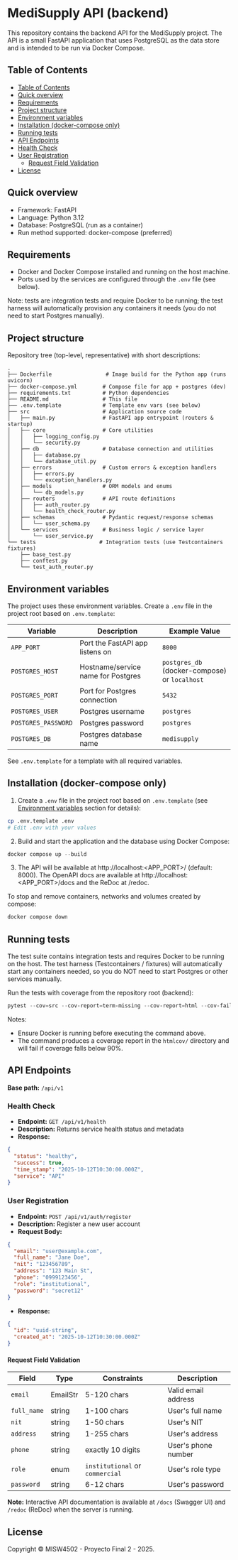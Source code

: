 
# MediSupply API (backend)

This repository contains the backend API for the MediSupply project. The API is a small FastAPI application that uses PostgreSQL as the data store and is intended to be run via Docker Compose.

## Table of Contents

- [Table of Contents](#table-of-contents)
- [Quick overview](#quick-overview)
- [Requirements](#requirements)
- [Project structure](#project-structure)
- [Environment variables](#environment-variables)
- [Installation (docker-compose only)](#installation-docker-compose-only)
- [Running tests](#running-tests)
- [API Endpoints](#api-endpoints)
- [Health Check](#health-check)
- [User Registration](#user-registration)
  - [Request Field Validation](#request-field-validation)
- [License](#license)

## Quick overview

- Framework: FastAPI
- Language: Python 3.12
- Database: PostgreSQL (run as a container)
- Run method supported: docker-compose (preferred)

## Requirements

- Docker and Docker Compose installed and running on the host machine.
- Ports used by the services are configured through the `.env` file (see below).

Note: tests are integration tests and require Docker to be running; the test harness will automatically provision any containers it needs (you do not need to start Postgres manually).

## Project structure

Repository tree (top-level, representative) with short descriptions:

```
.
├── Dockerfile                 # Image build for the Python app (runs uvicorn)
├── docker-compose.yml        # Compose file for app + postgres (dev)
├── requirements.txt          # Python dependencies
├── README.md                 # This file
├── .env.template             # Template env vars (see below)
├── src                       # Application source code
│   ├── main.py               # FastAPI app entrypoint (routers & startup)
│   ├── core                  # Core utilities
│   │   ├── logging_config.py 
│   │   └── security.py       
│   ├── db                    # Database connection and utilities
│   │   ├── database.py       
│   │   └── database_util.py  
│   ├── errors                # Custom errors & exception handlers
│   │   ├── errors.py
│   │   └── exception_handlers.py
│   ├── models                # ORM models and enums
│   │   └── db_models.py
│   ├── routers               # API route definitions
│   │   ├── auth_router.py
│   │   └── health_check_router.py
│   ├── schemas               # Pydantic request/response schemas
│   │   └── user_schema.py
│   └── services              # Business logic / service layer
│       └── user_service.py
└── tests                    # Integration tests (use Testcontainers fixtures)
    ├── base_test.py
    ├── conftest.py
    └── test_auth_router.py
```

## Environment variables

The project uses these environment variables. Create a `.env` file in the project root based on `.env.template`:

| Variable | Description | Example Value |
|----------|-------------|---------------|
| `APP_PORT` | Port the FastAPI app listens on | `8000` |
| `POSTGRES_HOST` | Hostname/service name for Postgres | `postgres_db` (docker-compose) or `localhost` |
| `POSTGRES_PORT` | Port for Postgres connection | `5432` |
| `POSTGRES_USER` | Postgres username | `postgres` |
| `POSTGRES_PASSWORD` | Postgres password | `postgres` |
| `POSTGRES_DB` | Postgres database name | `medisupply` |

See `.env.template` for a template with all required variables.

## Installation (docker-compose only)

1. Create a `.env` file in the project root based on `.env.template` (see [Environment variables](#environment-variables) section for details):

```bash
cp .env.template .env
# Edit .env with your values
```

2. Build and start the application and the database using Docker Compose:

```powershell
docker compose up --build
```

3. The API will be available at http://localhost:<APP_PORT>/ (default: 8000). The OpenAPI docs are available at http://localhost:<APP_PORT>/docs and the ReDoc at /redoc.

To stop and remove containers, networks and volumes created by compose:

```powershell
docker compose down
```

## Running tests

The test suite contains integration tests and requires Docker to be running on the host. The test harness (Testcontainers / fixtures) will automatically start any containers needed, so you do NOT need to start Postgres or other services manually.

Run the tests with coverage from the repository root (backend):

```powershell
pytest --cov=src --cov-report=term-missing --cov-report=html --cov-fail-under=90 -v
```

Notes:
- Ensure Docker is running before executing the command above.
- The command produces a coverage report in the `htmlcov/` directory and will fail if coverage falls below 90%.

## API Endpoints

**Base path:** `/api/v1`

### Health Check

- **Endpoint:** `GET /api/v1/health`
- **Description:** Returns service health status and metadata
- **Response:**

```json
{
  "status": "healthy",
  "success": true,
  "time_stamp": "2025-10-12T10:30:00.000Z",
  "service": "API"
}
```

### User Registration

- **Endpoint:** `POST /api/v1/auth/register`
- **Description:** Register a new user account
- **Request Body:**

```json
{
  "email": "user@example.com",
  "full_name": "Jane Doe",
  "nit": "123456789",
  "address": "123 Main St",
  "phone": "0999123456",
  "role": "institutional",
  "password": "secret12"
}
```

- **Response:**

```json
{
  "id": "uuid-string",
  "created_at": "2025-10-12T10:30:00.000Z"
}
```

#### Request Field Validation

| Field | Type | Constraints | Description |
|-------|------|-------------|-------------|
| `email` | EmailStr | 5-120 chars | Valid email address |
| `full_name` | string | 1-100 chars | User's full name |
| `nit` | string | 1-50 chars | User's NIT |
| `address` | string | 1-255 chars | User's address |
| `phone` | string | exactly 10 digits | User's phone number |
| `role` | enum | `institutional` or `commercial` | User's role type |
| `password` | string | 6-12 chars | User's password |

**Note:** Interactive API documentation is available at `/docs` (Swagger UI) and `/redoc` (ReDoc) when the server is running.

## License

Copyright © MISW4502 - Proyecto Final 2 - 2025.